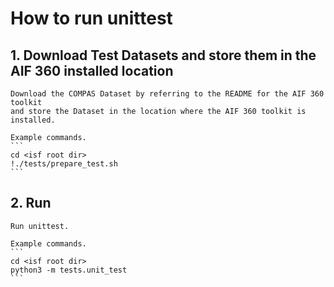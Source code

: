 # How to run unittest

## 1. Download Test Datasets and store them in the AIF 360 installed location
    Download the COMPAS Dataset by referring to the README for the AIF 360 toolkit
    and store the Dataset in the location where the AIF 360 toolkit is installed.

    Example commands.
    ```
    cd <isf root dir>
    !./tests/prepare_test.sh
    ```

## 2. Run
    Run unittest.

    Example commands.
    ```
    cd <isf root dir>
    python3 -m tests.unit_test
    ```
